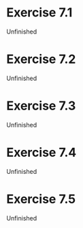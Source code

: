 # Exercise 7.1
Unfinished

# Exercise 7.2
Unfinished

# Exercise 7.3
Unfinished

# Exercise 7.4
Unfinished

# Exercise 7.5
Unfinished

